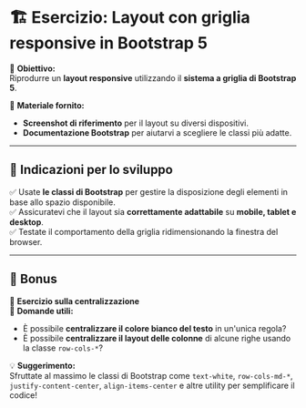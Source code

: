 # 🏗️ **Esercizio: Layout con griglia responsive in Bootstrap 5**  

🔹 **Obiettivo:**  
Riprodurre un **layout responsive** utilizzando il **sistema a griglia di Bootstrap 5**.  

📸 **Materiale fornito:**  
- **Screenshot di riferimento** per il layout su diversi dispositivi.  
- **Documentazione Bootstrap** per aiutarvi a scegliere le classi più adatte.  

---

## 📌 **Indicazioni per lo sviluppo**  

✅ Usate **le classi di Bootstrap** per gestire la disposizione degli elementi in base allo spazio disponibile.  
✅ Assicuratevi che il layout sia **correttamente adattabile** su **mobile, tablet e desktop**.  
✅ Testate il comportamento della griglia ridimensionando la finestra del browser.  

---

## 🎁 **Bonus**  

🔹 **Esercizio sulla centralizzazione**  
📌 **Domande utili:**  
- È possibile **centralizzare il colore bianco del testo** in un'unica regola?  
- È possibile **centralizzare il layout delle colonne** di alcune righe usando la classe `row-cols-*`?  

💡 **Suggerimento:**  
Sfruttate al massimo le classi di Bootstrap come `text-white`, `row-cols-md-*`, `justify-content-center`, `align-items-center` e altre utility per semplificare il codice!  

